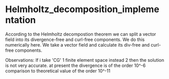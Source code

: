# Helmholtz_decomposition_implementation
According to the Helmholtz decompostion theorem we can split a vector field into its divergence-free and curl-free components. 
We do this numerically here. 
We take a vector field and calculate its div-free and curl-free components. 

Observations: If i take 'CG' 1 finite element space instead 2 then the solution is not very accurate. at present the divergence is of the order 10^-6 
comparison to theoretical value of the order 10^-11
